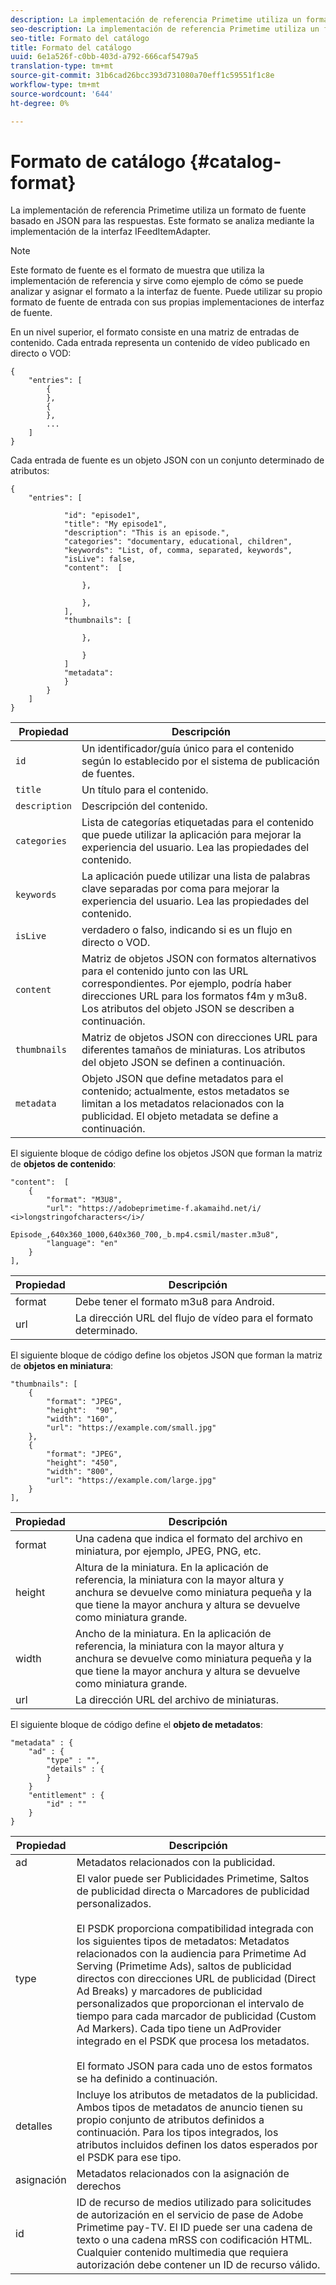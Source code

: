 ```yaml
---
description: La implementación de referencia Primetime utiliza un formato de fuente basado en JSON para las respuestas. Este formato se analiza mediante la implementación de la interfaz IFeedItemAdapter.
seo-description: La implementación de referencia Primetime utiliza un formato de fuente basado en JSON para las respuestas. Este formato se analiza mediante la implementación de la interfaz IFeedItemAdapter.
seo-title: Formato del catálogo
title: Formato del catálogo
uuid: 6e1a526f-c0bb-403d-a792-666caf5479a5
translation-type: tm+mt
source-git-commit: 31b6cad26bcc393d731080a70eff1c59551f1c8e
workflow-type: tm+mt
source-wordcount: '644'
ht-degree: 0%

---
```



# Formato de catálogo {#catalog-format}

La implementación de referencia Primetime utiliza un formato de fuente basado en JSON para las respuestas. Este formato se analiza mediante la implementación de la interfaz IFeedItemAdapter.

>[!NOTE]
>
>Este formato de fuente es el formato de muestra que utiliza la implementación de referencia y sirve como ejemplo de cómo se puede analizar y asignar el formato a la interfaz de fuente. Puede utilizar su propio formato de fuente de entrada con sus propias implementaciones de interfaz de fuente.

En un nivel superior, el formato consiste en una matriz de entradas de contenido. Cada entrada representa un contenido de vídeo publicado en directo o VOD:

```
{
    "entries": [
        {
        },
        {
        },
        ...
    ]
}
```

Cada entrada de fuente es un objeto JSON con un conjunto determinado de atributos:

```
{
    "entries": [
        
            "id": "episode1",
            "title": "My episode1",
            "description": "This is an episode.",
            "categories": "documentary, educational, children",
            "keywords": "List, of, comma, separated, keywords",
            "isLive": false,
            "content":  [
                
                },
                
                },
            ],
            "thumbnails": [
                
                },
                
                }
            ]
            "metadata": 
            } 
        }
    ]
}
```

| Propiedad | Descripción |
|---|---|
| `id` | Un identificador/guía único para el contenido según lo establecido por el sistema de publicación de fuentes. |
| `title` | Un título para el contenido. |
| `description` | Descripción del contenido. |
| `categories` | Lista de categorías etiquetadas para el contenido que puede utilizar la aplicación para mejorar la experiencia del usuario. Lea las propiedades del contenido. |
| `keywords` | La aplicación puede utilizar una lista de palabras clave separadas por coma para mejorar la experiencia del usuario. Lea las propiedades del contenido. |
| `isLive` | verdadero o falso, indicando si es un flujo en directo o VOD. |
| `content` | Matriz de objetos JSON con formatos alternativos para el contenido junto con las URL correspondientes. Por ejemplo, podría haber direcciones URL para los formatos f4m y m3u8. Los atributos del objeto JSON se describen a continuación. |
| `thumbnails` | Matriz de objetos JSON con direcciones URL para diferentes tamaños de miniaturas. Los atributos del objeto JSON se definen a continuación. |
| `metadata` | Objeto JSON que define metadatos para el contenido; actualmente, estos metadatos se limitan a los metadatos relacionados con la publicidad. El objeto metadata se define a continuación. |

El siguiente bloque de código define los objetos JSON que forman la matriz de **objetos de contenido**:

```
"content":  [
    {
        "format": "M3U8",
        "url": "https://adobeprimetime-f.akamaihd.net/i/
<i>longstringofcharacters</i>/
                 Episode_,640x360_1000,640x360_700,_b.mp4.csmil/master.m3u8",
        "language": "en"
    }  
],
```

| Propiedad | Descripción |
|--- |--- |
| format | Debe tener el formato m3u8 para Android. |
| url | La dirección URL del flujo de vídeo para el formato determinado. |

El siguiente bloque de código define los objetos JSON que forman la matriz de **objetos en miniatura**:

```
"thumbnails": [
    {
        "format": "JPEG",
        "height":  "90",
        "width": "160",
        "url": "https://example.com/small.jpg"
    },
    {
        "format": "JPEG",
        "height": "450",
        "width": "800",
        "url": "https://example.com/large.jpg"
    }
],
```

| Propiedad | Descripción |
|---|---|
| format | Una cadena que indica el formato del archivo en miniatura, por ejemplo, JPEG, PNG, etc. |
| height | Altura de la miniatura. En la aplicación de referencia, la miniatura con la mayor altura y anchura se devuelve como miniatura pequeña y la que tiene la mayor anchura y altura se devuelve como miniatura grande. |
| width | Ancho de la miniatura. En la aplicación de referencia, la miniatura con la mayor altura y anchura se devuelve como miniatura pequeña y la que tiene la mayor anchura y altura se devuelve como miniatura grande. |
| url | La dirección URL del archivo de miniaturas. |

El siguiente bloque de código define el **objeto de metadatos**:

```
"metadata" : {
    "ad" : {
        "type" : "",
        "details" : {
        }
    }
    "entitlement" : {
        "id" : ""
    }
}
```

| Propiedad | Descripción |
|--- |--- |
| ad | Metadatos relacionados con la publicidad. |
| type | El valor puede ser Publicidades Primetime, Saltos de publicidad directa o Marcadores de publicidad personalizados. <br/><br/>El PSDK proporciona compatibilidad integrada con los siguientes tipos de metadatos: Metadatos relacionados con la audiencia para Primetime Ad Serving (Primetime Ads), saltos de publicidad directos con direcciones URL de publicidad (Direct Ad Breaks) y marcadores de publicidad personalizados que proporcionan el intervalo de tiempo para cada marcador de publicidad (Custom Ad Markers). Cada tipo tiene un AdProvider integrado en el PSDK que procesa los metadatos.  <br/><br/>El formato JSON para cada uno de estos formatos se ha definido a continuación. |
| detalles | Incluye los atributos de metadatos de la publicidad. Ambos tipos de metadatos de anuncio tienen su propio conjunto de atributos definidos a continuación. Para los tipos integrados, los atributos incluidos definen los datos esperados por el PSDK para ese tipo. |
| asignación | Metadatos relacionados con la asignación de derechos |
| id | ID de recurso de medios utilizado para solicitudes de autorización en el servicio de pase de Adobe Primetime pay-TV. El ID puede ser una cadena de texto o una cadena mRSS con codificación HTML. Cualquier contenido multimedia que requiera autorización debe contener un ID de recurso válido. |

